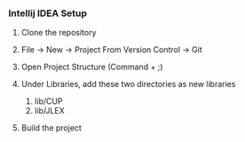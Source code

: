 ### Intellij IDEA Setup

1. Clone the repository
2. File -> New -> Project From Version Control -> Git
3. Open Project Structure (Command + ;)
4. Under Libraries, add these two directories as new libraries

    1. lib/CUP
    2. lib/JLEX

5. Build the project